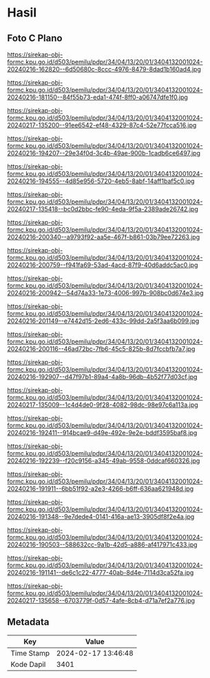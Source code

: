 # Hasil

## Foto C Plano

https://sirekap-obj-formc.kpu.go.id/d503/pemilu/pdpr/34/04/13/20/01/3404132001024-20240216-162820--6d50680c-8ccc-4976-8479-8dad1b160ad4.jpg

https://sirekap-obj-formc.kpu.go.id/d503/pemilu/pdpr/34/04/13/20/01/3404132001024-20240216-181150--84f55b73-eda1-474f-8ff0-a06747dfe1f0.jpg

https://sirekap-obj-formc.kpu.go.id/d503/pemilu/pdpr/34/04/13/20/01/3404132001024-20240217-135200--91ee6542-ef48-4329-87c4-52e77fcca516.jpg

https://sirekap-obj-formc.kpu.go.id/d503/pemilu/pdpr/34/04/13/20/01/3404132001024-20240216-194207--29e34f0d-3c4b-49ae-900b-1cadb6ce6497.jpg

https://sirekap-obj-formc.kpu.go.id/d503/pemilu/pdpr/34/04/13/20/01/3404132001024-20240216-194555--4d85e956-5720-4eb5-8abf-14aff1baf5c0.jpg

https://sirekap-obj-formc.kpu.go.id/d503/pemilu/pdpr/34/04/13/20/01/3404132001024-20240217-135418--bc0d2bbc-fe90-4eda-9f5a-2389ade26742.jpg

https://sirekap-obj-formc.kpu.go.id/d503/pemilu/pdpr/34/04/13/20/01/3404132001024-20240216-200340--a9793f92-aa5e-467f-b861-03b79ee72263.jpg

https://sirekap-obj-formc.kpu.go.id/d503/pemilu/pdpr/34/04/13/20/01/3404132001024-20240216-200759--f941fa69-53ad-4acd-87f9-40d6addc5ac0.jpg

https://sirekap-obj-formc.kpu.go.id/d503/pemilu/pdpr/34/04/13/20/01/3404132001024-20240216-200942--54d74a33-1e73-4006-997b-908bc0d674e3.jpg

https://sirekap-obj-formc.kpu.go.id/d503/pemilu/pdpr/34/04/13/20/01/3404132001024-20240216-201149--e7442d15-2ed6-433c-99dd-2a5f3aa6b099.jpg

https://sirekap-obj-formc.kpu.go.id/d503/pemilu/pdpr/34/04/13/20/01/3404132001024-20240216-200116--46ad72bc-7fb6-45c5-825b-8d7fccbfb7a7.jpg

https://sirekap-obj-formc.kpu.go.id/d503/pemilu/pdpr/34/04/13/20/01/3404132001024-20240216-192907--d47f97b1-89a4-4a8b-96db-4b52f77d03cf.jpg

https://sirekap-obj-formc.kpu.go.id/d503/pemilu/pdpr/34/04/13/20/01/3404132001024-20240217-135009--1c4d4de0-9f28-4082-98dc-98e97c6a113a.jpg

https://sirekap-obj-formc.kpu.go.id/d503/pemilu/pdpr/34/04/13/20/01/3404132001024-20240216-192411--914bcae9-d49e-492e-9e2e-bddf3595baf8.jpg

https://sirekap-obj-formc.kpu.go.id/d503/pemilu/pdpr/34/04/13/20/01/3404132001024-20240216-192239--f20c9156-a345-49ab-9558-0ddcaf660326.jpg

https://sirekap-obj-formc.kpu.go.id/d503/pemilu/pdpr/34/04/13/20/01/3404132001024-20240216-191911--6bb51f92-a2e3-4266-b6ff-636aa621948d.jpg

https://sirekap-obj-formc.kpu.go.id/d503/pemilu/pdpr/34/04/13/20/01/3404132001024-20240216-191348--9e7dede4-0141-416a-ae13-3905df8f2e4a.jpg

https://sirekap-obj-formc.kpu.go.id/d503/pemilu/pdpr/34/04/13/20/01/3404132001024-20240216-190503--588632cc-9a1b-42d5-a886-af417971c433.jpg

https://sirekap-obj-formc.kpu.go.id/d503/pemilu/pdpr/34/04/13/20/01/3404132001024-20240216-191141--de6c1c22-4777-40ab-8d4e-7114d3ca52fa.jpg

https://sirekap-obj-formc.kpu.go.id/d503/pemilu/pdpr/34/04/13/20/01/3404132001024-20240217-135658--6703779f-0d57-4afe-8cb4-d71a7ef2a776.jpg


## Metadata

| Key        | Value               |
| ---------- | ------------------- |
| Time Stamp | 2024-02-17 13:46:48 |
| Kode Dapil | 3401                |



